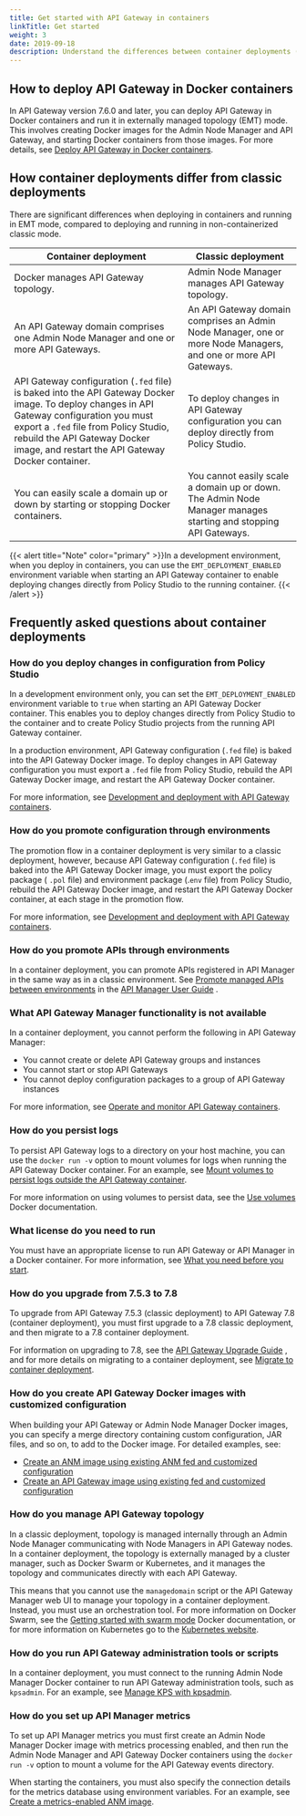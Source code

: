 ```yaml
---
title: Get started with API Gateway in containers
linkTitle: Get started
weight: 3
date: 2019-09-18
description: Understand the differences between container deployments (API Gateway 7.6.0 and later) and classic deployments (API Gateway 7.5.3 and earlier) and get answers to frequently asked questions (FAQ) about deploying API Gateway in containers.
---
```


## How to deploy API Gateway in Docker containers

In API Gateway version 7.6.0 and later, you can deploy API Gateway in Docker containers and run it in externally managed topology (EMT) mode. This involves creating Docker images for the Admin Node Manager and API Gateway, and starting Docker containers from those images. For more details, see [Deploy API Gateway in Docker containers](/docs/container_topics/containers_docker_setup).

## How container deployments differ from classic deployments

There are significant differences when deploying in containers and running in EMT mode, compared to deploying and running in non-containerized classic mode.

|Container deployment|Classic deployment|
|---------|------|
| Docker manages API Gateway topology.         | Admin Node Manager manages API Gateway topology.   |
| An API Gateway domain comprises one Admin Node Manager and one or more API Gateways.  | An API Gateway domain comprises an Admin Node Manager, one or more Node Managers, and one or more API Gateways.  |
|API Gateway configuration (`.fed` file) is baked into the API Gateway Docker image. To deploy changes in API Gateway  configuration you must export a `.fed` file from Policy Studio, rebuild the API Gateway Docker image, and restart the API Gateway Docker container.|   To deploy changes in API Gateway configuration you can deploy directly from Policy Studio. |  
|You can easily scale a domain up or down by starting or stopping Docker containers.     | You cannot easily scale a domain up or down. The Admin Node Manager manages starting and stopping API Gateways. |

{{< alert title="Note" color="primary" >}}In a development environment, when you deploy in containers, you can use the `EMT_DEPLOYMENT_ENABLED` environment variable when starting an API Gateway container to enable deploying changes directly from Policy Studio to the running container. {{< /alert >}}

## Frequently asked questions about container deployments

### How do you deploy changes in configuration from Policy Studio

In a development environment only, you can set the `EMT_DEPLOYMENT_ENABLED` environment variable to `true` when starting an API Gateway Docker container. This enables you to deploy changes directly from Policy Studio to the container and to create Policy Studio projects from the running API Gateway container.

In a production environment, API Gateway configuration (`.fed` file) is baked into the API Gateway Docker image. To deploy changes in API Gateway configuration you must export a `.fed` file from Policy Studio, rebuild the API Gateway Docker image, and restart the API Gateway Docker container.

For more information, see [Development and deployment with API Gateway containers](/docs/container_topics/container_development).

### How do you promote configuration through environments

The promotion flow in a container deployment is very similar to a classic deployment, however, because API Gateway configuration (`.fed` file) is baked into the API Gateway Docker image, you must export the policy package ( `.pol` file) and environment package (.`env` file) from Policy Studio, rebuild the API Gateway Docker image, and restart the API Gateway Docker container, at each stage in the promotion flow.

For more information, see [Development and deployment with API Gateway containers](/docs/container_topics/container_development).

### How do you promote APIs through environments

In a container deployment, you can promote APIs registered in API Manager in the same way as in a classic environment. See
[Promote managed APIs between environments](/csh?context=1027&product=prod-api-manager-77)
in the
[API Manager User Guide](/bundle/APIManager_77_APIMgmtGuide_allOS_en_HTML5/)
.

### What API Gateway Manager functionality is not available

In a container deployment, you cannot perform the following in API Gateway Manager:

* You cannot create or delete API Gateway groups and instances
* You cannot start or stop API Gateways
* You cannot deploy configuration packages to a group of API Gateway instances

For more information, see [Operate and monitor API Gateway containers](/docs/container_topics/container_operations).

### How do you persist logs

To persist API Gateway logs to a directory on your host machine, you can use the `docker run -v` option to mount volumes for logs when running the API Gateway Docker container. For an example, see [Mount volumes to persist logs outside the API Gateway container](/docs/container_topics/containers_docker_setup/docker_script_gwstart#Mount).

For more information on using volumes to persist data, see the [Use volumes](https://docs.docker.com/storage/volumes/) Docker documentation.

### What license do you need to run

You must have an appropriate license to run API Gateway or API Manager in a Docker container. For more information, see [What you need before you start](/docs/container_topics/containers_docker_setup/docker_scripts_prereqs).

### How do you upgrade from 7.5.3 to 7.8

To upgrade from API Gateway 7.5.3 (classic deployment) to API Gateway 7.8 (container deployment), you must first upgrade to a 7.8 classic deployment, and then migrate to a 7.8 container deployment.

For information on upgrading to 7.8, see the
[API Gateway Upgrade Guide](/bundle/APIGateway_77_UpgradeGuide_allOS_en_HTML5)
, and for more details on migrating to a container deployment, see [Migrate to container deployment](/docs/container_topics/container_migration).

### How do you create API Gateway Docker images with customized configuration

When building your API Gateway or Admin Node Manager Docker images, you can specify a merge directory containing custom configuration, JAR files, and so on, to add to the Docker image. For detailed examples, see:

* [Create an ANM image using existing ANM fed and customized configuration](/docs/container_topics/containers_docker_setup/docker_script_anmimage#Create6)
* [Create an API Gateway image using existing fed and customized configuration](/docs/container_topics/containers_docker_setup/docker_script_gwimage#Create6)

### How do you manage API Gateway topology

In a classic deployment, topology is managed internally through an Admin Node Manager communicating with Node Managers in API Gateway nodes. In a container deployment, the topology is externally managed by a cluster manager, such as Docker Swarm or Kubernetes, and it manages the topology and communicates directly with each API Gateway.

This means that you cannot use the `managedomain` script or the API Gateway Manager web UI to manage your topology in a container deployment. Instead, you must use an orchestration tool. For more information on Docker Swarm, see the [Getting started with swarm mode](https://docs.docker.com/engine/swarm/swarm-tutorial/) Docker documentation, or for more information on Kubernetes go to the [Kubernetes website](https://kubernetes.io/).

### How do you run API Gateway administration tools or scripts

In a container deployment, you must connect to the running Admin Node Manager Docker container to run API Gateway administration tools, such as `kpsadmin`. For an example, see [Manage KPS with kpsadmin](/docs/container_topics/container_troubleshoot#Manage).

### How do you set up API Manager metrics

To set up API Manager metrics you must first create an Admin Node Manager Docker image with metrics processing enabled, and then run the Admin Node Manager and API Gateway Docker containers using the `docker run -v` option to mount a volume for the API Gateway events directory.

When starting the containers, you must also specify the connection details for the metrics database using environment variables. For an example, see [Create a metrics-enabled ANM image](/docs/container_topics/containers_docker_setup/docker_script_anmimage#Create9).
